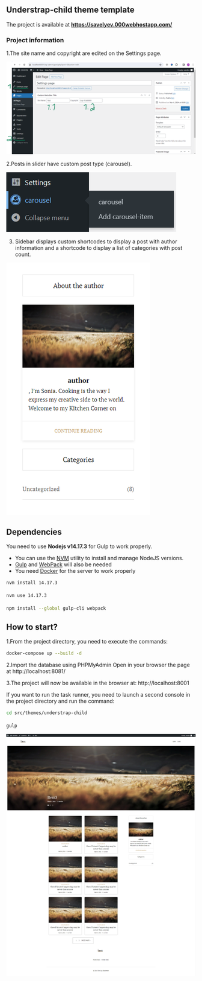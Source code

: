 ## Understrap-child theme template
The project is available at **https://savelyev.000webhostapp.com/**

### Project information
1.The site name and copyright are edited on the Settings page. 

![ScreenShot](/adm.png)

2.Posts in slider have custom post type (carousel).

![ScreenShot](/cpt.png)

3. Sidebar displays custom shortcodes to display a post with author information and a shortcode to display a list of categories with post count.

![ScreenShot](/sidebar.png)

## Dependencies
You need to use **Nodejs v14.17.3** for Gulp to work properly.
- You can use the [NVM](https://github.com/nvm-sh/nvm?tab=readme-ov-file#installing-and-updating) utility to install and manage NodeJS versions.
- [Gulp](https://gulpjs.com/) and [WebPack](https://webpack.js.org/) will also be needed
- You need [Docker](https://docs.docker.com/desktop/install/windows-install/) for the server to work properly
```sh
nvm install 14.17.3

nvm use 14.17.3

npm install --global gulp-cli webpack
```

## How to start?
1.From the project directory, you need to execute the commands:
```sh
docker-compose up --build -d
```

2.Import the database using PHPMyAdmin
Open in your browser the page at http://localhost:8081/


3.The project will now be available in the browser at:
http://localhost:8001

If you want to run the task runner, you need to launch a second console in the project directory and run the command:

```sh
cd src/themes/understrap-child

gulp
```
![ScreenShot](/screenshot.png)
